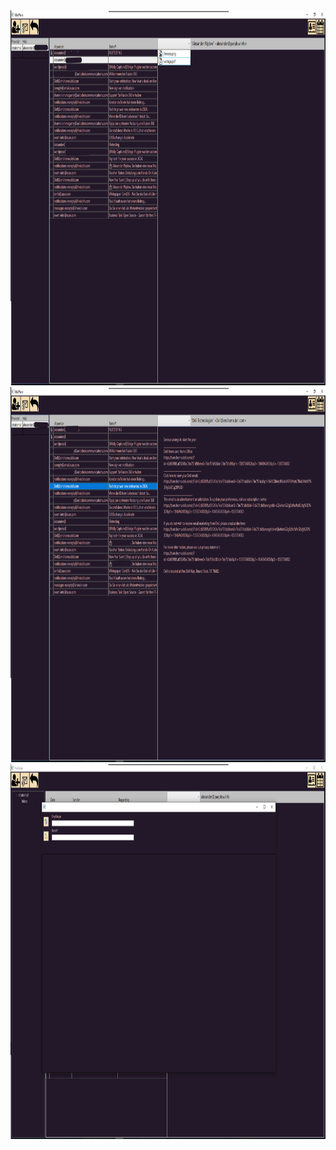 <img src="https://github.com/Whuzurbuddha/MailClient/blob/master/preview/preview.png?raw=true" height="600" />
<img src="https://github.com/Whuzurbuddha/MailClient/blob/master/preview/preview2.png?raw=true" height="600" />
<img src="https://github.com/Whuzurbuddha/MailClient/blob/master/preview/preview3.png?raw=true" height="600" />
